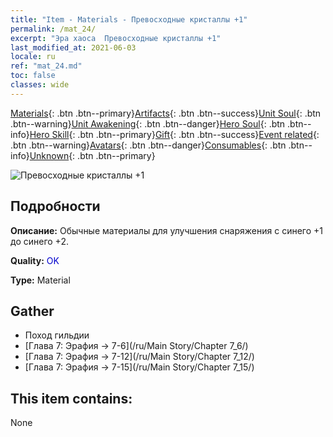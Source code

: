 ```yaml
---
title: "Item - Materials - Превосходные кристаллы +1"
permalink: /mat_24/
excerpt: "Эра хаоса  Превосходные кристаллы +1"
last_modified_at: 2021-06-03
locale: ru
ref: "mat_24.md"
toc: false
classes: wide
---
```

 [Materials](/ItemsRU/){: .btn .btn--primary}[Artifacts](/ItemsRU/Artifacts/){: .btn .btn--success}[Unit Soul](/ItemsRU/UnitSoul/){: .btn .btn--warning}[Unit Awakening](/ItemsRU/UnitAwakening/){: .btn .btn--danger}[Hero Soul](/ItemsRU/HeroSoul/){: .btn .btn--info}[Hero Skill](/ItemsRU/HeroSkill/){: .btn .btn--primary}[Gift](/ItemsRU/Gift/){: .btn .btn--success}[Event related](/ItemsRU/Events/){: .btn .btn--warning}[Avatars](/ItemsRU/Avatars/){: .btn .btn--danger}[Consumables](/ItemsRU/Consumables/){: .btn .btn--info}[Unknown](/ItemsRU/Unknown/){: .btn .btn--primary}

 ![Превосходные кристаллы +1](/images/t/i_cailiao_shuijing1.png)

## Подробности
 **Описание:** Обычные материалы для улучшения снаряжения c синего +1 до синего +2.

 **Quality:** <span style="color: #0000CD">OK</span>

 **Type:** Material

## Gather

*    Поход гильдии 
*    [Глава 7: Эрафия -> 7-6](/ru/Main Story/Chapter 7_6/) 
*    [Глава 7: Эрафия -> 7-12](/ru/Main Story/Chapter 7_12/) 
*    [Глава 7: Эрафия -> 7-15](/ru/Main Story/Chapter 7_15/) 

## This item contains:

  None

